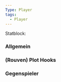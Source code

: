 ```yaml
---
Type: Player
tags:
  - Player
---
```

Statblock:

### Allgemein
### (Rouven) Plot Hooks
### Gegenspieler

